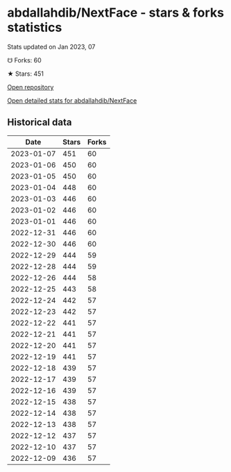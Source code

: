 # abdallahdib/NextFace - stars & forks statistics

Stats updated on Jan 2023, 07

☋ Forks: 60

★ Stars: 451

[Open repository](https://github.com/abdallahdib/NextFace)

[Open detailed stats for abdallahdib/NextFace](https://reviewgithub.com/rep/abdallahdib/NextFace)

## Historical data
| Date | Stars | Forks |
|------|-------|-------|
| 2023-01-07 | 451 | 60 | 
| 2023-01-06 | 450 | 60 | 
| 2023-01-05 | 450 | 60 | 
| 2023-01-04 | 448 | 60 | 
| 2023-01-03 | 446 | 60 | 
| 2023-01-02 | 446 | 60 | 
| 2023-01-01 | 446 | 60 | 
| 2022-12-31 | 446 | 60 | 
| 2022-12-30 | 446 | 60 | 
| 2022-12-29 | 444 | 59 | 
| 2022-12-28 | 444 | 59 | 
| 2022-12-26 | 444 | 58 | 
| 2022-12-25 | 443 | 58 | 
| 2022-12-24 | 442 | 57 | 
| 2022-12-23 | 442 | 57 | 
| 2022-12-22 | 441 | 57 | 
| 2022-12-21 | 441 | 57 | 
| 2022-12-20 | 441 | 57 | 
| 2022-12-19 | 441 | 57 | 
| 2022-12-18 | 439 | 57 | 
| 2022-12-17 | 439 | 57 | 
| 2022-12-16 | 439 | 57 | 
| 2022-12-15 | 438 | 57 | 
| 2022-12-14 | 438 | 57 | 
| 2022-12-13 | 438 | 57 | 
| 2022-12-12 | 437 | 57 | 
| 2022-12-10 | 437 | 57 | 
| 2022-12-09 | 436 | 57 | 

